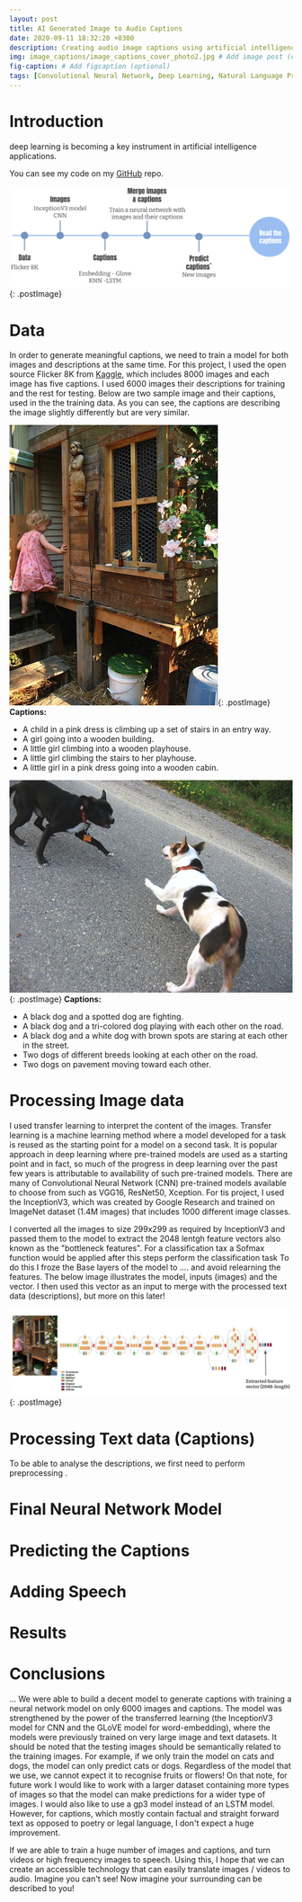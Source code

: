 ```yaml
---
layout: post
title: AI Generated Image to Audio Captions
date: 2020-09-11 18:32:20 +0300
description: Creating audio image captions using artificial intelligence.
img: image_captions/image_captions_cover_photo2.jpg # Add image post (optional)
fig-caption: # Add figcaption (optional)
tags: [Convolutional Neural Network, Deep Learning, Natural Language Processing, CNN, RNN, LSTM, NLP]
---
```

# Introduction
deep learning is becoming a key instrument in artificial intelligence applications.

You can see my code on my [GitHub](https://github.com/maryam4420/Predicting-Startup-Success) repo. 

![Overview](../assets/img/image_captions/Itro_Pic.jpg){: .postImage}
# Data 

In order to generate meaningful captions, we need to train a model for both images and descriptions at the same time. For this project, I used the open source Flicker 8K from [Kaggle](https://www.kaggle.com/shadabhussain/flickr8k), which includes 8000 images and each image has five captions. I used 6000 images their descriptions for training and the rest for testing. Below are two sample image and their captions, used in the the training data. As you can see, the captions are describing the image slightly differently but are very similar. 

![Sample Image and Captions](../assets/img/image_captions/Sample_Img&Caption1.jpg){: .postImage}
**Captions:**
- A child in a pink dress is climbing up a set of stairs in an entry way.
- A girl going into a wooden building.
- A little girl climbing into a wooden playhouse.
- A little girl climbing the stairs to her playhouse.
- A little girl in a pink dress going into a wooden cabin.

![Sample Image and Captions](../assets/img/image_captions/Sample_Img&Caption2.jpg){: .postImage}
**Captions:**
- A black dog and a spotted dog are fighting. 
- A black dog and a tri-colored dog playing with each other on the road. 
- A black dog and a white dog with brown spots are staring at each other in the street. 
- Two dogs of different breeds looking at each other on the road. 
- Two dogs on pavement moving toward each other.

# Processing Image data
I used transfer learning to interpret the content of the images. Transfer learning is a machine learning method where a model developed for a task is reused as the starting point for a model on a second task. It is popular approach in deep learning where pre-trained models are used as a starting point and in fact, so much of the progress in deep learning over the past few years is attributable to availability of such pre-trained models. There are many of Convolutional Neural Network (CNN) pre-trained models available to choose from such as VGG16, ResNet50, Xception. For tis project, I used the InceptionV3, which was created by Google Research and trained on ImageNet dataset (1.4M images) that includes 1000 different image classes.

I converted all the images to size 299x299 as required by InceptionV3 and passed them to the model to extract the 2048 lentgh feature vectors also known as the "bottleneck features". For a classification tax a Sofmax function would be applied after this steps perform the classification task To do this I froze the Base layers of the model to .... and avoid relearning the features. The below image illustrates the model, inputs (images) and the vector. I then used this vector as an input to merge with the processed text data (descriptions), but more on this later!

![InceptionV3](../assets/img/image_captions/InceptionV3.jpg){: .postImage}

# Processing Text data (Captions)
To be able to analyse the descriptions, we first need to perform preprocessing . 

# Final Neural Network Model

# Predicting the Captions

# Adding Speech

# Results

# Conclusions 
...
We were able to build a decent model to generate captions with training a neural network model on only 6000 images and captions. The model was strengthened by the power of the transferred learning (the InceptionV3 model for CNN and the GLoVE model for word-embedding), where the models were previously trained on very large image and text datasets. It should be noted that the testing images should be semantically related to the training images. For example, if we only train the model on cats and dogs, the model can only predict cats or dogs. Regardless of the model that we use, we cannot expect it to recognise fruits or flowers! On that note, for future work I would like to work with a larger dataset containing more types of images so that the model can make predictions for a wider type of images. I would also like to use a gp3 model instead of an LSTM model. However, for captions, which mostly contain factual and straight forward text as opposed to poetry or legal language, I don't expect a huge improvement.

If we are able to train a huge number of images and captions, and turn videos or high frequency images to speech. Using this, I hope that we can create an accessible technology that can easily translate images / videos to audio. Imagine you can't see! Now imagine your surrounding can be described to you!




